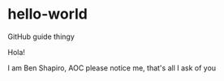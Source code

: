 # hello-world
GitHub guide thingy

Hola! 

I am Ben Shapiro, AOC please notice me, that's all I ask of you
